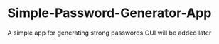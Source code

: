 # Simple-Password-Generator-App
A simple app for generating strong passwords 
GUI will be added later
